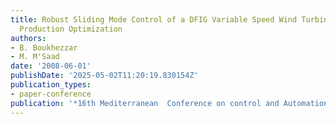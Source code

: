 ```yaml
---
title: Robust Sliding Mode Control of a DFIG Variable Speed Wind Turbine for Power
  Production Optimization
authors:
- B. Boukhezzar
- M. M'Saad
date: '2008-06-01'
publishDate: '2025-05-02T11:20:19.830154Z'
publication_types:
- paper-conference
publication: '*16th Mediterranean  Conference on control and Automation*'
---
```

